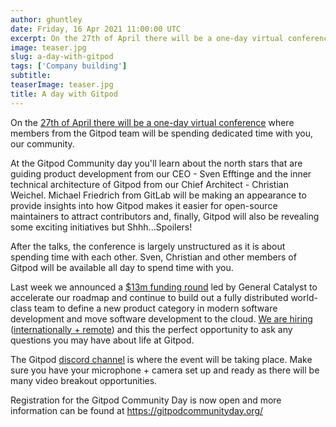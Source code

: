 ```yaml
---
author: ghuntley
date: Friday, 16 Apr 2021 11:00:00 UTC
excerpt: On the 27th of April there will be a one-day virtual conference where members from the Gitpod team will be spending dedicated time with you, our community.
image: teaser.jpg
slug: a-day-with-gitpod
tags: ['Company building']
subtitle:
teaserImage: teaser.jpg
title: A day with Gitpod
---
```


<script context="module">
  export const prerender = true;
</script>

On the <a class="no-nowrap" href="https://gitpodcommunityday.org">27th of April there will be a one-day virtual conference</a> where members from the Gitpod team will be spending dedicated time with you, our community.

At the Gitpod Community day you'll learn about the north stars that are guiding product development from our CEO - Sven Efftinge and the inner technical architecture of Gitpod from our Chief Architect - Christian Weichel. Michael Friedrich from GitLab will be making an appearance to provide insights into how Gitpod makes it easier for open-source maintainers to attract contributors and, finally, Gitpod will also be revealing some exciting initiatives but Shhh...Spoilers!

After the talks, the conference is largely unstructured as it is about spending time with each other. Sven, Christian and other members of Gitpod will be available all day to spend time with you.

Last week we announced a [$13m funding round](/blog/next-chapter-for-gitpod) led by General Catalyst to accelerate our roadmap and continue to build out a fully distributed world-class team to define a new product category in modern software development and move software development to the cloud. [We are hiring](/careers) ([internationally + remote](https://ghuntley.com/a-new-chapter)) and this the perfect opportunity to ask any questions you may have about life at Gitpod.

The Gitpod [discord channel](https://www.gitpod.io/chat) is where the event will be taking place. Make sure you have your microphone + camera set up and ready as there will be many video breakout opportunities.

Registration for the Gitpod Community Day is now open and more information can be found at https://gitpodcommunityday.org/
